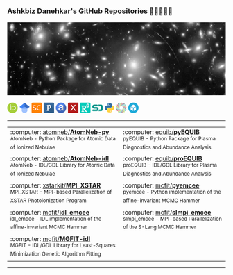 ### Ashkbiz Danehkar's GitHub Repositories 👋👨🏼‍💻🔭 
[![Ashkbiz Danehkar](https://raw.githubusercontent.com/danehkar/danehkar/main/github-header.webp)](https://www.danehkar.net/)

[![ORCID](https://raw.githubusercontent.com/danehkar/danehkar/main/images/orcid-icon.png)](https://orcid.org/0000-0003-4552-5997) [![GoogleScholar](https://raw.githubusercontent.com/danehkar/danehkar/main/images/googlescholar-icon.png)](https://scholar.google.com/citations?user=a2LX8coAAAAJ) [![Scopus](https://raw.githubusercontent.com/danehkar/danehkar/main/images/scopus-icon.png)](https://www.scopus.com/authid/detail.uri?authorId=34972723700) [![Publons](https://raw.githubusercontent.com/danehkar/danehkar/main/images/publons-icon.png)](https://publons.com/a/843927) [![ADS](https://raw.githubusercontent.com/danehkar/danehkar/main/images/ads-icon.png)](https://ui.adsabs.harvard.edu/search/q=orcid:0000-0003-4552-5997) [![arXiv](https://raw.githubusercontent.com/danehkar/danehkar/main/images/arxiv-icon.png)](http://arxiv.org/a/danehkar_a_1) [![ResearchGate](https://raw.githubusercontent.com/danehkar/danehkar/main/images/researchgate-icon.png)](https://www.researchgate.net/profile/Ashkbiz_Danehkar) [![SpeakerDeck](https://raw.githubusercontent.com/danehkar/danehkar/main/images/speakerdeck-icon.png)](https://speakerdeck.com/danehkar) [![PyPI](https://raw.githubusercontent.com/danehkar/danehkar/main/images/pypi-icon.png)](https://pypi.org/user/danehkar/) [![figshare](https://raw.githubusercontent.com/danehkar/danehkar/main/images/figshare-icon.png)](https://figshare.com/authors/Ashkbiz_Danehkar/2638657) [![Sketchfab](https://raw.githubusercontent.com/danehkar/danehkar/main/images/sketchfab-icon.png)](https://sketchfab.com/danehkar)

<!--
**danehkar/danehkar** is a ✨ _special_ ✨ repository because its `README.md` (this file) appears on your GitHub profile.

Here are some ideas to get you started:

- 🔭 I’m currently working on ...
- 🌱 I’m currently learning ...
- 👯 I’m looking to collaborate on ...
- 🤔 I’m looking for help with ...
- 💬 Ask me about ...
- 📫 How to reach me: ...
- 😄 Pronouns: ...
- ⚡ Fun fact: ...
-->

---

<center>
<table align="center">
    <tr>
        <td align="left">
            :computer: <a href="https://github.com/atomneb/AtomNeb-py">atomneb/<b>AtomNeb-py</b></a>
          <br/><sup>AtomNeb - Python Package for Atomic Data of Ionized Nebulae</sub>
        </td>
        <td align="left">
          :computer: <a href="https://github.com/equib/pyEQUIB">equib/<b>pyEQUIB</b></a>
          <br/><sup>pyEQUIB - Python Package for Plasma Diagnostics and Abundance Analysis</sub>
        </td>
    </tr>
    <tr>
        <td align="left">
          :computer: <a href="https://github.com/atomneb/AtomNeb-idl">atomneb/<b>AtomNeb-idl</b></a>
          <br/><sup>AtomNeb - IDL/GDL Library for Atomic Data of Ionized Nebulae</sub>
        </td>
        <td align="left">
          :computer: <a href="https://github.com/equib/proEQUIB">equib/<b>proEQUIB</b></a>
          <br/><sup>proEQUIB - IDL/GDL Library for Plasma Diagnostics and Abundance Analysis</sub>
        </td>
    </tr>
    <tr>
        <td align="left">
          :computer: <a href="https://github.com/xstarkit/MPI_XSTAR">xstarkit/<b>MPI_XSTAR</b></a>
          <br/><sup>MPI_XSTAR - MPI-based Parallelization of XSTAR Photoionization Program</sub>
        </td>
        <td align="left">
          :computer: <a href="https://github.com/mcfit/pyemcee">mcfit/<b>pyemcee</b></a>
          <br/><sup>pyemcee - Python implementation of the affine-invariant MCMC Hammer</sub>
        </td>
    </tr>
    <tr>
        <td align="left">
          :computer: <a href="https://github.com/mcfit/idl_emcee">mcfit/<b>idl_emcee</b></a>
          <br/><sup>idl_emcee - IDL implementation of the affine-invariant MCMC Hammer</sub>
        </td>
        <td align="left">
          :computer: <a href="https://github.com/mcfit/slmpi_emcee">mcfit/<b>slmpi_emcee</b></a>
          <br/><sup>slmpi_emcee - MPI-based Parallelization of the S-Lang MCMC Hammer</sub>
        </td>
    </tr>
    <tr>
        <td align="left">
          :computer: <a href="https://github.com/mgfit/MGFIT-idl">mgfit/<b>MGFIT-idl</b></a>
          <br/><sup>MGFIT - IDL/GDL Library for Least-Squares Minimization Genetic Algorithm Fitting</sub>
        </td>
        <td align="left">
        </td>
    </tr>
</table>
</center>

---
